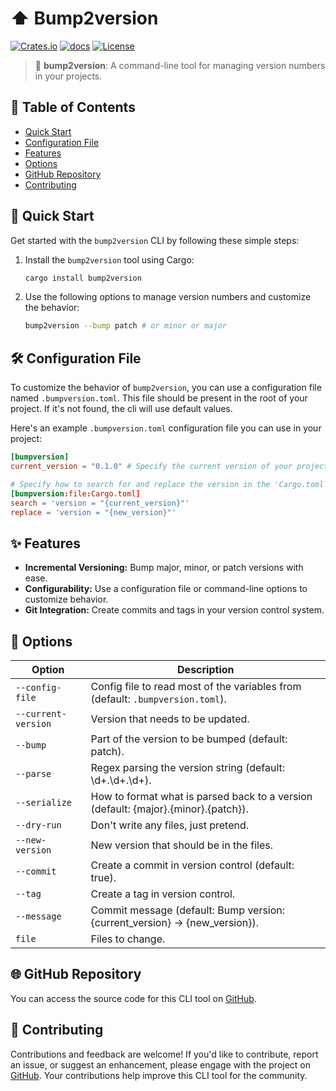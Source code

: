 # ⬆️ Bump2version

[![Crates.io](https://img.shields.io/crates/v/bump2version.svg)](https://crates.io/crates/bump2version)
[![docs](https://docs.rs/bump2version/badge.svg)](https://docs.rs/bump2version/)
[![License](https://img.shields.io/badge/license-MIT-blue.svg)](LICENSE)

> 🚀 **bump2version**: A command-line tool for managing version numbers in your projects.

## 📖 Table of Contents

- [Quick Start](#-quick-start)
- [Configuration File](#-configuration-file)
- [Features](#-features)
- [Options](#-options)
- [GitHub Repository](#-github-repository)
- [Contributing](#-contributing)

## 🚀 Quick Start

Get started with the `bump2version` CLI by following these simple steps:

1. Install the `bump2version` tool using Cargo:

   ```bash
   cargo install bump2version
   ```

1. Use the following options to manage version numbers and customize the behavior:

   ```bash
   bump2version --bump patch # or minor or major
   ```

## 🛠️ Configuration File

To customize the behavior of `bump2version`, you can use a configuration file named `.bumpversion.toml`. This file should be present in the root of your project. If it's not found, the cli will use default values.

Here's an example `.bumpversion.toml` configuration file you can use in your project:

```toml
[bumpversion]
current_version = "0.1.0" # Specify the current version of your project.

# Specify how to search for and replace the version in the 'Cargo.toml' file.
[bumpversion:file:Cargo.toml]
search = 'version = "{current_version}"'
replace = 'version = "{new_version}"'
```

## ✨ Features

- **Incremental Versioning:** Bump major, minor, or patch versions with ease.
- **Configurability:** Use a configuration file or command-line options to customize behavior.
- **Git Integration:** Create commits and tags in your version control system.

## 🎨 Options

| Option                 | Description                                                       |
|------------------------|-------------------------------------------------------------------|
| `--config-file`        | Config file to read most of the variables from (default: `.bumpversion.toml`). |
| `--current-version`    | Version that needs to be updated.                                 |
| `--bump`               | Part of the version to be bumped (default: patch).                |
| `--parse`              | Regex parsing the version string (default: \d+\.\d+\.\d+).        |
| `--serialize`          | How to format what is parsed back to a version (default: {major}.{minor}.{patch}). |
| `--dry-run`            | Don't write any files, just pretend.                               |
| `--new-version`        | New version that should be in the files.                           |
| `--commit`             | Create a commit in version control (default: true).                |
| `--tag`                | Create a tag in version control.                                   |
| `--message`            | Commit message (default: Bump version: {current_version} → {new_version}). |
| `file`                 | Files to change.                                                  |

## 🌐 GitHub Repository

You can access the source code for this CLI tool on [GitHub](https://github.com/wiseaidev/bump2version).

## 🤝 Contributing

Contributions and feedback are welcome! If you'd like to contribute, report an issue, or suggest an enhancement, please engage with the project on [GitHub](https://github.com/wiseaidev/bump2version). Your contributions help improve this CLI tool for the community.
